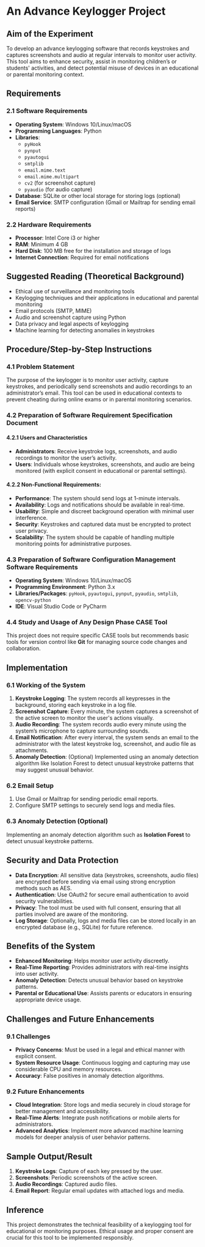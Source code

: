 # An Advance Keylogger Project

## Aim of the Experiment
To develop an advance keylogging software that records keystrokes and captures screenshots and audio at regular intervals to monitor user activity. This tool aims to enhance security, assist in monitoring children’s or students' activities, and detect potential misuse of devices in an educational or parental monitoring context.

## Requirements

### 2.1 Software Requirements
- **Operating System**: Windows 10/Linux/macOS
- **Programming Languages**: Python
- **Libraries**: 
  - `pyHook`
  - `pynput`
  - `pyautogui`
  - `smtplib`
  - `email.mime.text`
  - `email.mime.multipart`
  - `cv2` (for screenshot capture)
  - `pyaudio` (for audio capture)
- **Database**: SQLite or other local storage for storing logs (optional)
- **Email Service**: SMTP configuration (Gmail or Mailtrap for sending email reports)

### 2.2 Hardware Requirements
- **Processor**: Intel Core i3 or higher
- **RAM**: Minimum 4 GB
- **Hard Disk**: 100 MB free for the installation and storage of logs
- **Internet Connection**: Required for email notifications

## Suggested Reading (Theoretical Background)
- Ethical use of surveillance and monitoring tools
- Keylogging techniques and their applications in educational and parental monitoring
- Email protocols (SMTP, MIME)
- Audio and screenshot capture using Python
- Data privacy and legal aspects of keylogging
- Machine learning for detecting anomalies in keystrokes

## Procedure/Step-by-Step Instructions

### 4.1 Problem Statement
The purpose of the keylogger is to monitor user activity, capture keystrokes, and periodically send screenshots and audio recordings to an administrator’s email. This tool can be used in educational contexts to prevent cheating during online exams or in parental monitoring scenarios.

### 4.2 Preparation of Software Requirement Specification Document
#### 4.2.1 Users and Characteristics
- **Administrators**: Receive keystroke logs, screenshots, and audio recordings to monitor the user’s activity.
- **Users**: Individuals whose keystrokes, screenshots, and audio are being monitored (with explicit consent in educational or parental settings).

#### 4.2.2 Non-Functional Requirements:
- **Performance**: The system should send logs at 1-minute intervals.
- **Availability**: Logs and notifications should be available in real-time.
- **Usability**: Simple and discreet background operation with minimal user interference.
- **Security**: Keystrokes and captured data must be encrypted to protect user privacy.
- **Scalability**: The system should be capable of handling multiple monitoring points for administrative purposes.

### 4.3 Preparation of Software Configuration Management Software Requirements
- **Operating System**: Windows 10/Linux/macOS
- **Programming Environment**: Python 3.x
- **Libraries/Packages**: `pyHook`, `pyautogui`, `pynput`, `pyaudio`, `smtplib`, `opencv-python`
- **IDE**: Visual Studio Code or PyCharm

### 4.4 Study and Usage of Any Design Phase CASE Tool
This project does not require specific CASE tools but recommends basic tools for version control like **Git** for managing source code changes and collaboration.

## Implementation

### 6.1 Working of the System
1. **Keystroke Logging**: The system records all keypresses in the background, storing each keystroke in a log file.
2. **Screenshot Capture**: Every minute, the system captures a screenshot of the active screen to monitor the user's actions visually.
3. **Audio Recording**: The system records audio every minute using the system’s microphone to capture surrounding sounds.
4. **Email Notification**: After every interval, the system sends an email to the administrator with the latest keystroke log, screenshot, and audio file as attachments.
5. **Anomaly Detection**: (Optional) Implemented using an anomaly detection algorithm like Isolation Forest to detect unusual keystroke patterns that may suggest unusual behavior.

### 6.2 Email Setup
1. Use Gmail or Mailtrap for sending periodic email reports.
2. Configure SMTP settings to securely send logs and media files.

### 6.3 Anomaly Detection (Optional)
Implementing an anomaly detection algorithm such as **Isolation Forest** to detect unusual keystroke patterns.

## Security and Data Protection
- **Data Encryption**: All sensitive data (keystrokes, screenshots, audio files) are encrypted before sending via email using strong encryption methods such as AES.
- **Authentication**: Use OAuth2 for secure email authentication to avoid security vulnerabilities.
- **Privacy**: The tool must be used with full consent, ensuring that all parties involved are aware of the monitoring.
- **Log Storage**: Optionally, logs and media files can be stored locally in an encrypted database (e.g., SQLite) for future reference.

## Benefits of the System
- **Enhanced Monitoring**: Helps monitor user activity discreetly.
- **Real-Time Reporting**: Provides administrators with real-time insights into user activity.
- **Anomaly Detection**: Detects unusual behavior based on keystroke patterns.
- **Parental or Educational Use**: Assists parents or educators in ensuring appropriate device usage.

## Challenges and Future Enhancements

### 9.1 Challenges
- **Privacy Concerns**: Must be used in a legal and ethical manner with explicit consent.
- **System Resource Usage**: Continuous logging and capturing may use considerable CPU and memory resources.
- **Accuracy**: False positives in anomaly detection algorithms.

### 9.2 Future Enhancements
- **Cloud Integration**: Store logs and media securely in cloud storage for better management and accessibility.
- **Real-Time Alerts**: Integrate push notifications or mobile alerts for administrators.
- **Advanced Analytics**: Implement more advanced machine learning models for deeper analysis of user behavior patterns.

## Sample Output/Result
1. **Keystroke Logs**: Capture of each key pressed by the user.
2. **Screenshots**: Periodic screenshots of the active screen.
3. **Audio Recordings**: Captured audio files.
4. **Email Report**: Regular email updates with attached logs and media.

## Inference
This project demonstrates the technical feasibility of a keylogging tool for educational or monitoring purposes. Ethical usage and proper consent are crucial for this tool to be implemented responsibly.

